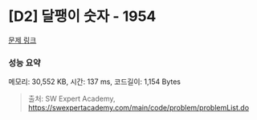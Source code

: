 # [D2] 달팽이 숫자 - 1954 

[문제 링크](https://swexpertacademy.com/main/code/problem/problemDetail.do?contestProbId=AV5PobmqAPoDFAUq) 

### 성능 요약

메모리: 30,552 KB, 시간: 137 ms, 코드길이: 1,154 Bytes



> 출처: SW Expert Academy, https://swexpertacademy.com/main/code/problem/problemList.do